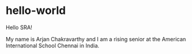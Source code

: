 # hello-world
Hello SRA!

My name is Arjan Chakravarthy and I am a rising senior at the American International School Chennai in India.
